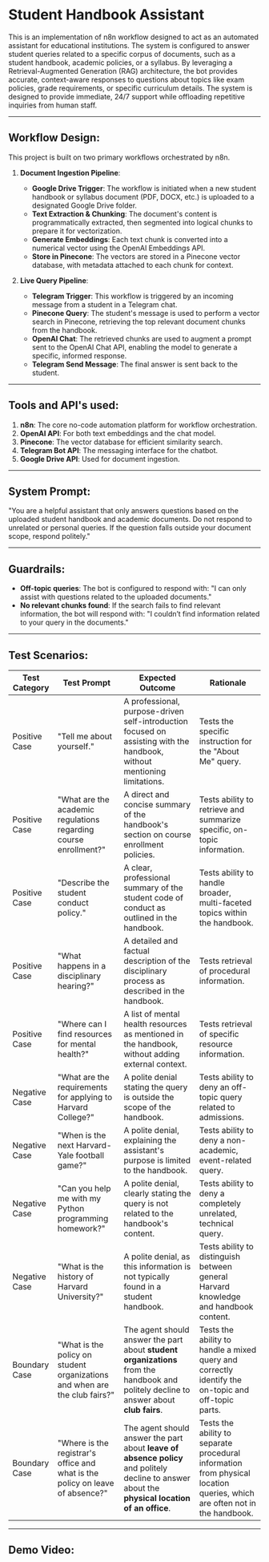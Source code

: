# Student Handbook Assistant
This is an implementation of n8n workflow designed to act as an automated assistant for educational institutions. The system is configured to answer student queries related to a specific corpus of documents, such as a student handbook, academic policies, or a syllabus. By leveraging a Retrieval-Augmented Generation (RAG) architecture, the bot provides accurate, context-aware responses to questions about topics like exam policies, grade requirements, or specific curriculum details. The system is designed to provide immediate, 24/7 support while offloading repetitive inquiries from human staff.

---
## **Workflow Design**: 
This project is built on two primary workflows orchestrated by n8n. 

1.  **Document Ingestion Pipeline**: 
    * **Google Drive Trigger**: The workflow is initiated when a new student handbook or syllabus document (PDF, DOCX, etc.) is uploaded to a designated Google Drive folder. 
    * **Text Extraction & Chunking**: The document's content is programmatically extracted, then segmented into logical chunks to prepare it for vectorization. 
    * **Generate Embeddings**: Each text chunk is converted into a numerical vector using the OpenAI Embeddings API. 
    * **Store in Pinecone**: The vectors are stored in a Pinecone vector database, with metadata attached to each chunk for context. 

2.  **Live Query Pipeline**: 
    * **Telegram Trigger**: This workflow is triggered by an incoming message from a student in a Telegram chat. 
    * **Pinecone Query**: The student's message is used to perform a vector search in Pinecone, retrieving the top relevant document chunks from the handbook. 
    * **OpenAI Chat**: The retrieved chunks are used to augment a prompt sent to the OpenAI Chat API, enabling the model to generate a specific, informed response. 
    * **Telegram Send Message**: The final answer is sent back to the student. 

---

## **Tools and API's used**: 
1.  **n8n**: The core no-code automation platform for workflow orchestration. 
2.  **OpenAI API**: For both text embeddings and the chat model. 
3.  **Pinecone**: The vector database for efficient similarity search. 
4.  **Telegram Bot API**: The messaging interface for the chatbot. 
5.  **Google Drive API**: Used for document ingestion. 

---

## **System Prompt**: 
"You are a helpful assistant that only answers questions based on the uploaded student handbook and academic documents. Do not respond to unrelated or personal queries. If the question falls outside your document scope, respond politely." 

---

## **Guardrails**:
* **Off-topic queries**: The bot is configured to respond with: "I can only assist with questions related to the uploaded documents." 
* **No relevant chunks found**: If the search fails to find relevant information, the bot will respond with: "I couldn’t find information related to your query in the documents." 

---

## **Test Scenarios**:

| Test Category | Test Prompt | Expected Outcome | Rationale |
|---------------|-------------|------------------|-----------|
| Positive Case | "Tell me about yourself." | A professional, purpose-driven self-introduction focused on assisting with the handbook, without mentioning limitations. | Tests the specific instruction for the "About Me" query. |
| Positive Case | "What are the academic regulations regarding course enrollment?" | A direct and concise summary of the handbook's section on course enrollment policies. | Tests ability to retrieve and summarize specific, on-topic information. |
| Positive Case | "Describe the student conduct policy." | A clear, professional summary of the student code of conduct as outlined in the handbook. | Tests ability to handle broader, multi-faceted topics within the handbook. |
| Positive Case | "What happens in a disciplinary hearing?" | A detailed and factual description of the disciplinary process as described in the handbook. | Tests retrieval of procedural information. |
| Positive Case | "Where can I find resources for mental health?" | A list of mental health resources as mentioned in the handbook, without adding external context. | Tests retrieval of specific resource information. |
| Negative Case | "What are the requirements for applying to Harvard College?" | A polite denial stating the query is outside the scope of the handbook. | Tests ability to deny an off-topic query related to admissions. |
| Negative Case | "When is the next Harvard-Yale football game?" | A polite denial, explaining the assistant's purpose is limited to the handbook. | Tests ability to deny a non-academic, event-related query. |
| Negative Case | "Can you help me with my Python programming homework?" | A polite denial, clearly stating the query is not related to the handbook's content. | Tests ability to deny a completely unrelated, technical query. |
| Negative Case | "What is the history of Harvard University?" | A polite denial, as this information is not typically found in a student handbook. | Tests ability to distinguish between general Harvard knowledge and handbook content. |
| Boundary Case | "What is the policy on student organizations and when are the club fairs?" | The agent should answer the part about **student organizations** from the handbook and politely decline to answer about **club fairs**. | Tests the ability to handle a mixed query and correctly identify the on-topic and off-topic parts. |
| Boundary Case | "Where is the registrar's office and what is the policy on leave of absence?" | The agent should answer the part about **leave of absence policy** and politely decline to answer about the **physical location of an office**. | Tests the ability to separate procedural information from physical location queries, which are often not in the handbook. |

---

## **Demo Video**: